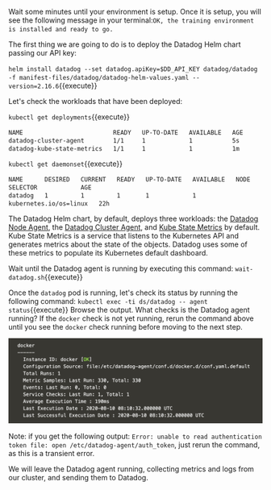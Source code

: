 Wait some minutes until your environment is setup. Once it is setup, you will see the following message in your terminal:`OK, the training environment is installed and ready to go.`

The first thing we are going to do is to deploy the Datadog Helm chart passing our API key:

`helm install datadog --set datadog.apiKey=$DD_API_KEY datadog/datadog -f manifest-files/datadog/datadog-helm-values.yaml --version=2.16.6`{{execute}}

Let's check the workloads that have been deployed:

`kubectl get deployments`{{execute}}

```
NAME                         READY   UP-TO-DATE   AVAILABLE   AGE
datadog-cluster-agent        1/1     1            1           5s
datadog-kube-state-metrics   1/1     1            1           1m
```

`kubectl get daemonset`{{execute}}

```
NAME      DESIRED   CURRENT   READY   UP-TO-DATE   AVAILABLE   NODE SELECTOR            AGE
datadog   1         1         1       1            1           kubernetes.io/os=linux   22h
```

The Datadog Helm chart, by default, deploys three workloads: the [Datadog Node Agent](https://docs.datadoghq.com/agent/kubernetes/?tab=helm), the [Datadog Cluster Agent](https://docs.datadoghq.com/agent/cluster_agent/), and [Kube State Metrics](https://github.com/kubernetes/kube-state-metrics) by default. Kube State Metrics is a service that listens to the Kubernetes API and generates metrics about the state of the objects. Datadog uses some of these metrics to populate its Kubernetes default dashboard.

Wait until the Datadog agent is running by executing this command: `wait-datadog.sh`{{execute}}

Once the `datadog` pod is running, let's check its status by running the following command: `kubectl exec -ti ds/datadog -- agent status`{{execute}} Browse the output. What checks is the Datadog agent running? If the `docker` check is not yet running, rerun the command above until you see the `docker` check running before moving to the next step.

![Screenshot of Docker check](./assets/docker_check.png)

Note: if you get the following output: `Error: unable to read authentication token file: open /etc/datadog-agent/auth_token`, just rerun the command, as this is a transient error.

We will leave the Datadog agent running, collecting metrics and logs from our cluster, and sending them to Datadog.
